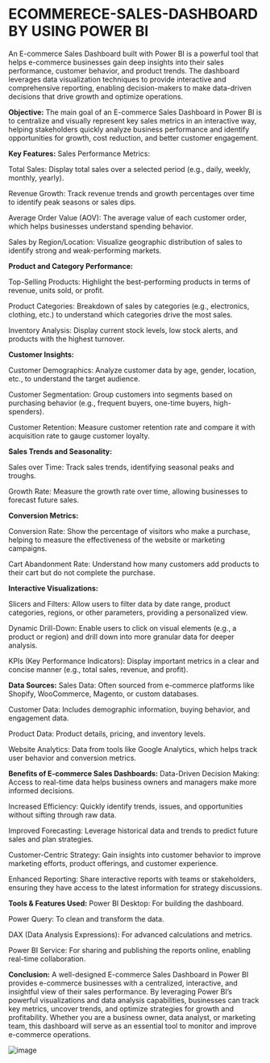 # ECOMMERECE-SALES-DASHBOARD BY USING POWER BI

An E-commerce Sales Dashboard built with Power BI is a powerful tool that helps e-commerce businesses gain deep insights into their sales performance, customer behavior, and product trends. The dashboard leverages data visualization techniques to provide interactive and comprehensive reporting, enabling decision-makers to make data-driven decisions that drive growth and optimize operations.

**Objective:**
The main goal of an E-commerce Sales Dashboard in Power BI is to centralize and visually represent key sales metrics in an interactive way, helping stakeholders quickly analyze business performance and identify opportunities for growth, cost reduction, and better customer engagement.

**Key Features:** Sales Performance Metrics:

Total Sales: Display total sales over a selected period (e.g., daily, weekly, monthly, yearly).

Revenue Growth: Track revenue trends and growth percentages over time to identify peak seasons or sales dips.

Average Order Value (AOV): The average value of each customer order, which helps businesses understand spending behavior.

Sales by Region/Location: Visualize geographic distribution of sales to identify strong and weak-performing markets.

**Product and Category Performance:**

Top-Selling Products: Highlight the best-performing products in terms of revenue, units sold, or profit.

Product Categories: Breakdown of sales by categories (e.g., electronics, clothing, etc.) to understand which categories drive the most sales.

Inventory Analysis: Display current stock levels, low stock alerts, and products with the highest turnover.

**Customer Insights:**

Customer Demographics: Analyze customer data by age, gender, location, etc., to understand the target audience.

Customer Segmentation: Group customers into segments based on purchasing behavior (e.g., frequent buyers, one-time buyers, high-spenders).

Customer Retention: Measure customer retention rate and compare it with acquisition rate to gauge customer loyalty.

**Sales Trends and Seasonality:**

Sales over Time: Track sales trends, identifying seasonal peaks and troughs.

Growth Rate: Measure the growth rate over time, allowing businesses to forecast future sales.

**Conversion Metrics:**

Conversion Rate: Show the percentage of visitors who make a purchase, helping to measure the effectiveness of the website or marketing campaigns.

Cart Abandonment Rate: Understand how many customers add products to their cart but do not complete the purchase.

**Interactive Visualizations:**

Slicers and Filters: Allow users to filter data by date range, product categories, regions, or other parameters, providing a personalized view.

Dynamic Drill-Down: Enable users to click on visual elements (e.g., a product or region) and drill down into more granular data for deeper analysis.

KPIs (Key Performance Indicators): Display important metrics in a clear and concise manner (e.g., total sales, revenue, and profit).

**Data Sources:**
Sales Data: Often sourced from e-commerce platforms like Shopify, WooCommerce, Magento, or custom databases.

Customer Data: Includes demographic information, buying behavior, and engagement data.

Product Data: Product details, pricing, and inventory levels.

Website Analytics: Data from tools like Google Analytics, which helps track user behavior and conversion metrics.

**Benefits of E-commerce Sales Dashboards:**
Data-Driven Decision Making: Access to real-time data helps business owners and managers make more informed decisions.

Increased Efficiency: Quickly identify trends, issues, and opportunities without sifting through raw data.

Improved Forecasting: Leverage historical data and trends to predict future sales and plan strategies.

Customer-Centric Strategy: Gain insights into customer behavior to improve marketing efforts, product offerings, and customer experience.

Enhanced Reporting: Share interactive reports with teams or stakeholders, ensuring they have access to the latest information for strategy discussions.

**Tools & Features Used:**
Power BI Desktop: For building the dashboard.

Power Query: To clean and transform the data.

DAX (Data Analysis Expressions): For advanced calculations and metrics.

Power BI Service: For sharing and publishing the reports online, enabling real-time collaboration.

**Conclusion:**
A well-designed E-commerce Sales Dashboard in Power BI provides e-commerce businesses with a centralized, interactive, and insightful view of their sales performance. By leveraging Power BI’s powerful visualizations and data analysis capabilities, businesses can track key metrics, uncover trends, and optimize strategies for growth and profitability. Whether you are a business owner, data analyst, or marketing team, this dashboard will serve as an essential tool to monitor and improve e-commerce operations.

![image](https://github.com/user-attachments/assets/8218ffda-bcda-4b32-a647-a6a8b5e7e2f2)
